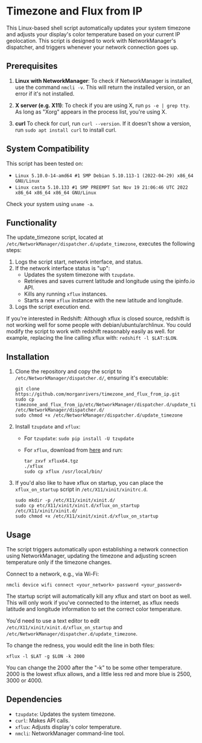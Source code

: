 # Timezone and Flux from IP

This Linux-based shell script automatically updates your system timezone and adjusts your display's color temperature based on your current IP geolocation. This script is designed to work with NetworkManager's dispatcher, and triggers whenever your network connection goes up.

## Prerequisites

1. **Linux with NetworkManager**: To check if NetworkManager is installed, use the command `nmcli -v`. This will return the installed version, or an error if it's not installed.

2. **X server (e.g. X11)**: To check if you are using X, run `ps -e | grep tty`. As long as "Xorg" appears in the process list, you're using X.

3. **curl** To check for curl, run `curl --version`. If it doesn't show a version, run `sudo apt install curl` to install curl.

## System Compatibility

This script has been tested on:

- `Linux 5.10.0-14-amd64 #1 SMP Debian 5.10.113-1 (2022-04-29) x86_64 GNU/Linux`
- `Linux casta 5.10.133 #1 SMP PREEMPT Sat Nov 19 21:06:46 UTC 2022 x86_64 x86_64 x86_64 GNU/Linux`

Check your system using `uname -a`.

## Functionality

The update_timezone script, located at `/etc/NetworkManager/dispatcher.d/update_timezone`, executes the following steps:

1. Logs the script start, network interface, and status.
2. If the network interface status is "up":
    - Updates the system timezone with `tzupdate`.
    - Retrieves and saves current latitude and longitude using the ipinfo.io API.
    - Kills any running `xflux` instances.
    - Starts a new `xflux` instance with the new latitude and longitude.
3. Logs the script execution end.

If you're interested in Redshift: Although xflux is closed source, redshift is not working well for some people with debian/ubuntu/archlinux. You could modify the script to work with redshift reasonably easily as well. for example, replacing the line calling xflux with: `redshift -l $LAT:$LON`.



## Installation

1. Clone the repository and copy the script to `/etc/NetworkManager/dispatcher.d/`, ensuring it's executable:

   ```
   git clone https://github.com/morganrivers/timezone_and_flux_from_ip.git
   sudo cp timezone_and_flux_from_ip/etc/NetworkManager/dispatcher.d/update_timezone /etc/NetworkManager/dispatcher.d/
   sudo chmod +x /etc/NetworkManager/dispatcher.d/update_timezone
   ```

2. Install `tzupdate` and `xflux`:

   - For `tzupdate`: `sudo pip install -U tzupdate`
   - For `xflux`, download from [here](https://justgetflux.com/linux.html) and run:

     ```
     tar zxvf xflux64.tgz
     ./xflux
     sudo cp xflux /usr/local/bin/
     ```
     
3.  If you'd also like to have xflux on startup, you can place the `xflux_on_startup` script in `/etc/X11/xinit/xinitrc.d`.

    ```
    sudo mkdir -p /etc/X11/xinit/xinit.d/
    sudo cp etc/X11/xinit/xinit.d/xflux_on_startup /etc/X11/xinit/xinit.d/
    sudo chmod +x /etc/X11/xinit/xinit.d/xflux_on_startup
    ```



## Usage

The script triggers automatically upon establishing a network connection using NetworkManager, updating the timezone and adjusting screen temperature only if the timezone changes.

Connect to a network, e.g., via Wi-Fi:

```
nmcli device wifi connect <your_network> password <your_password>
```

The startup script will automatically kill any  xflux and start on boot as well. This will only work if you've connected to the internet, as xflux needs latitude and longitude information to set the correct color temperature.

You'd need to use a text editor to edit `/etc/X11/xinit/xinit.d/xflux_on_startup` and `/etc/NetworkManager/dispatcher.d/update_timezone`.

To change the redness, you would edit the line in both files:
```
xflux -l $LAT -g $LON -k 2000
```
You can change the 2000 after the "-k" to be some other temperature. 2000 is the lowest xflux allows, and a little less red and more blue is 2500, 3000 or 4000.


## Dependencies

- `tzupdate`: Updates the system timezone.
- `curl`: Makes API calls.
- `xflux`: Adjusts display's color temperature.
- `nmcli`: NetworkManager command-line tool.
